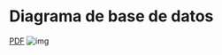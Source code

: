 # Diagrama de base de datos
[PDF](/Documentos/dise%C3%B1os/Wireframes/drawSQL-export-2022-08-17_17-23.pdf)
![img](/Documentos/dise%C3%B1os/Wireframes/drawSQL-export-2022-08-17_17%2023.png)
